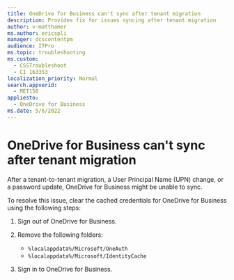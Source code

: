 ```yaml
---
title: OneDrive for Business can't sync after tenant migration
description: Provides fix for issues syncing after tenant migration
author: v-matthamer
ms.author: ericspli
manager: dcscontentpm
audience: ITPro
ms.topic: troubleshooting
ms.custom: 
  - CSSTroubleshoot
  - CI 163353
localization_priority: Normal
search.appverid: 
  - MET150
appliesto: 
  - OneDrive for Business
ms.date: 5/6/2022
---
```


# OneDrive for Business can't sync after tenant migration

After a tenant-to-tenant migration, a User Principal Name (UPN) change, or a password update, OneDrive for Business might be unable to sync.

To resolve this issue, clear the cached credentials for OneDrive for Business using the following steps:

1. Sign out of OneDrive for Business.
1. Remove the following folders:
    - `%localappdata%/Microsoft/OneAuth`
    - `%localappdata%/Microsoft/IdentityCache`

1. Sign in to OneDrive for Business.
